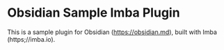 # Obsidian Sample Imba Plugin

This is a sample plugin for Obsidian (https://obsidian.md), built with Imba (https;//imba.io).

